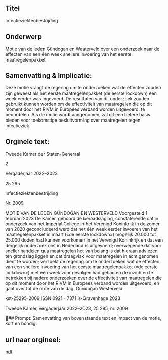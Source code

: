 ## Titel
Infectieziektenbestrijding
## Onderwerp
Motie van de leden Gündogan en Westerveld over een onderzoek naar de effecten van een één week snellere invoering van het eerste maatregelenpakket
## Samenvatting & Implicatie:

Deze motie vraagt de regering om te onderzoeken wat de effecten zouden zijn geweest als het eerste maatregelenpakket (de eerste lockdown) een week eerder was ingevoerd. De resultaten van dit onderzoek zouden gebruikt kunnen worden om de effectiviteit van maatregelen die op dit moment door het RIVM in Europees verband worden uitgevoerd, te beoordelen. Als de motie wordt aangenomen, zal dit een betere basis bieden voor toekomstige besluitvorming over maatregelen tegen infectieziek
## Orginele text:


Tweede Kamer der Staten-Generaal

2

Vergaderjaar 2022–2023

25 295

Infectieziektenbestrijding

Nr. 2009

MOTIE VAN DE LEDEN GÜNDOĞAN EN WESTERVELD
Voorgesteld 1 februari 2023
De Kamer,
gehoord de beraadslaging,
constaterende dat in onderzoek van het Imperial College in het Verenigd
Koninkrijk in de zomer van 2020 geconcludeerd werd dat het één week
eerder invoeren van het maatregelenpakket in maart («de eerste
lockdown») mogelijk 20.000 tot 25.000 doden had kunnen voorkomen in
het Verenigd Koninkrijk en dat een dergelijk onderzoek niet in Nederland
is uitgevoerd;
overwegende dat voor sneller handelen qua maatregelen het van belang
is dat hieraan adviezen ten grondslag liggen en dat draagvlak voor
maatregelen in acht genomen dient te worden;
verzoekt de regering om te onderzoeken wat de effecten van een snellere
invoering van het eerste maatregelenpakket («de eerste lockdown») met
één week voor gevolgen had gehad en de inzichten te betrekken bij
nadere onderzoeken over de effectiviteit van maatregelen die op dit
moment door het RIVM in Europees verband worden uitgevoerd,
en gaat over tot de orde van de dag.
Gündoğan
Westerveld

kst-25295-2009
ISSN 0921 - 7371
’s-Gravenhage 2023

Tweede Kamer, vergaderjaar 2022–2023, 25 295, nr. 2009

## Prompt:
Samenvatting van bovenstaande text en impact van de motie, kort en bondig:

## url naar orgineel:
[pdf](https://gegevensmagazijn.tweedekamer.nl/OData/v4/2.0/Document(1c133eca-316e-4f93-b5ec-ffecfb7b31e0)/resource)

